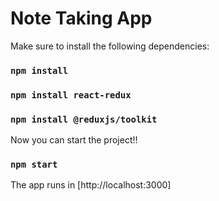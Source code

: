 # Note Taking App

Make sure to install the following dependencies:

### `npm install`

### `npm install react-redux`

### `npm install @reduxjs/toolkit`

Now you can start the project!!

### `npm start`

The app runs in [http://localhost:3000]
